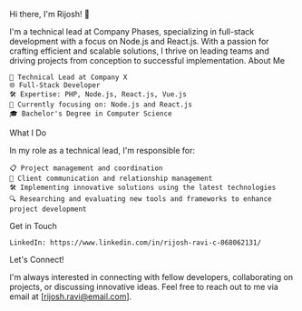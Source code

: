 Hi there, I'm Rijosh! 👋

I'm a technical lead at Company Phases, specializing in full-stack development with a focus on Node.js and React.js. With a passion for crafting efficient and scalable solutions, I thrive on leading teams and driving projects from conception to successful implementation.
About Me

    💼 Technical Lead at Company X
    🌐 Full-Stack Developer
    🛠️ Expertise: PHP, Node.js, React.js, Vue.js
    🚀 Currently focusing on: Node.js and React.js
    🎓 Bachelor's Degree in Computer Science

What I Do

In my role as a technical lead, I'm responsible for:

    📋 Project management and coordination
    🤝 Client communication and relationship management
    🛠️ Implementing innovative solutions using the latest technologies
    🔍 Researching and evaluating new tools and frameworks to enhance project development


Get in Touch

    LinkedIn: https://www.linkedin.com/in/rijosh-ravi-c-068062131/

Let's Connect!

I'm always interested in connecting with fellow developers, collaborating on projects, or discussing innovative ideas. Feel free to reach out to me via email at [rijosh.ravi@email.com].
